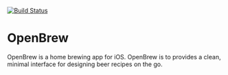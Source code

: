 [![Build Status](https://travis-ci.org/dshirley/OpenBrew.svg?branch=master)](https://travis-ci.org/dshirley/OpenBrew)

# OpenBrew

OpenBrew is a home brewing app for iOS.  OpenBrew is to provides a clean,
minimal interface for designing beer recipes on the go.

